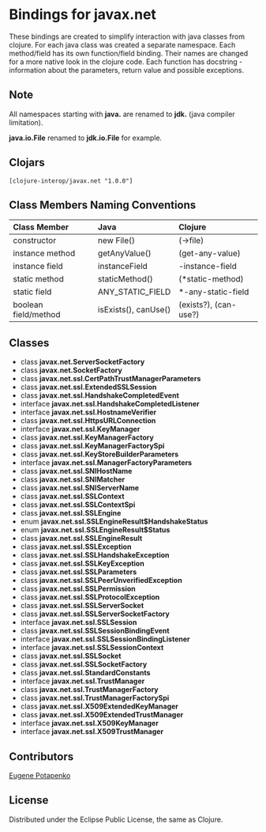 # Bindings for javax.net

These bindings are created to simplify interaction with java classes from clojure.
For each java class was created a separate namespace.
Each method/field has its own function/field binding.
Their names are changed for a more native look in the clojure code. Each function has docstring - information about the parameters, return value and possible exceptions.

## Note

All namespaces starting with **java.** are renamed to **jdk.** (java compiler limitation). 

**java.io.File** renamed to **jdk.io.File** for example. 




## Clojars

```
[clojure-interop/javax.net "1.0.0"]
```

## Class Members Naming Conventions

| Class Member | Java | Clojure |
|:--|:--|:--|
| constructor | new File() | (->file) |
| instance method | getAnyValue() | (get-any-value) |
| instance field | instanceField | -instance-field |
| static method | staticMethod() | (*static-method) |
| static field | ANY_STATIC_FIELD | *-any-static-field |
| boolean field/method | isExists(), canUse() | (exists?), (can-use?) |

## Classes

- class **javax.net.ServerSocketFactory**
- class **javax.net.SocketFactory**
- class **javax.net.ssl.CertPathTrustManagerParameters**
- class **javax.net.ssl.ExtendedSSLSession**
- class **javax.net.ssl.HandshakeCompletedEvent**
- interface **javax.net.ssl.HandshakeCompletedListener**
- interface **javax.net.ssl.HostnameVerifier**
- class **javax.net.ssl.HttpsURLConnection**
- interface **javax.net.ssl.KeyManager**
- class **javax.net.ssl.KeyManagerFactory**
- class **javax.net.ssl.KeyManagerFactorySpi**
- class **javax.net.ssl.KeyStoreBuilderParameters**
- interface **javax.net.ssl.ManagerFactoryParameters**
- class **javax.net.ssl.SNIHostName**
- class **javax.net.ssl.SNIMatcher**
- class **javax.net.ssl.SNIServerName**
- class **javax.net.ssl.SSLContext**
- class **javax.net.ssl.SSLContextSpi**
- class **javax.net.ssl.SSLEngine**
- enum **javax.net.ssl.SSLEngineResult$HandshakeStatus**
- enum **javax.net.ssl.SSLEngineResult$Status**
- class **javax.net.ssl.SSLEngineResult**
- class **javax.net.ssl.SSLException**
- class **javax.net.ssl.SSLHandshakeException**
- class **javax.net.ssl.SSLKeyException**
- class **javax.net.ssl.SSLParameters**
- class **javax.net.ssl.SSLPeerUnverifiedException**
- class **javax.net.ssl.SSLPermission**
- class **javax.net.ssl.SSLProtocolException**
- class **javax.net.ssl.SSLServerSocket**
- class **javax.net.ssl.SSLServerSocketFactory**
- interface **javax.net.ssl.SSLSession**
- class **javax.net.ssl.SSLSessionBindingEvent**
- interface **javax.net.ssl.SSLSessionBindingListener**
- interface **javax.net.ssl.SSLSessionContext**
- class **javax.net.ssl.SSLSocket**
- class **javax.net.ssl.SSLSocketFactory**
- class **javax.net.ssl.StandardConstants**
- interface **javax.net.ssl.TrustManager**
- class **javax.net.ssl.TrustManagerFactory**
- class **javax.net.ssl.TrustManagerFactorySpi**
- class **javax.net.ssl.X509ExtendedKeyManager**
- class **javax.net.ssl.X509ExtendedTrustManager**
- interface **javax.net.ssl.X509KeyManager**
- interface **javax.net.ssl.X509TrustManager**

## Contributors

[Eugene Potapenko](https://github.com/potapenko/)

## License

Distributed under the Eclipse Public License, the same as Clojure.
